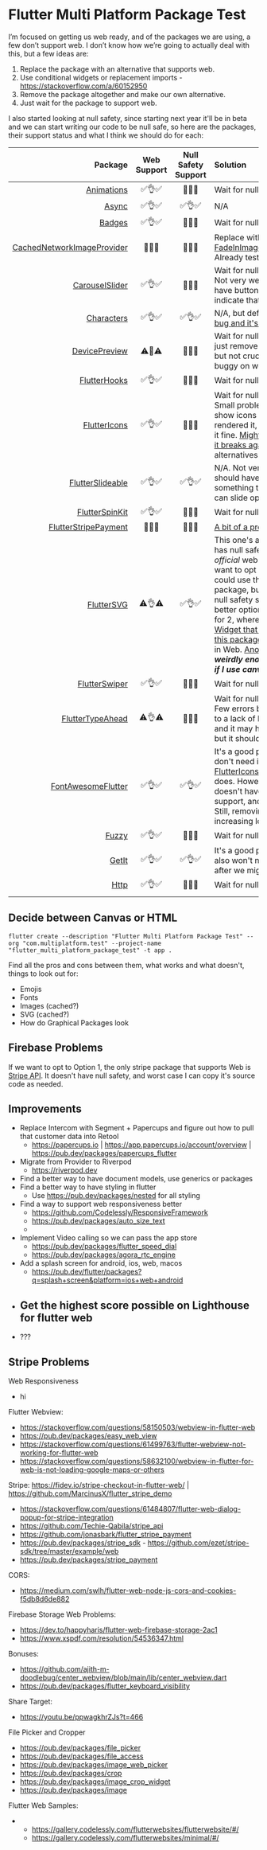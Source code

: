 # Flutter Multi Platform Package Test

I’m focused on getting us web ready, and of the packages we are using, a few don’t support web. I don’t know how we’re going to actually deal with this, but a few ideas are:

1. Replace the package with an alternative that supports web.
2. Use conditional widgets or replacement imports - https://stackoverflow.com/a/60152950
3. Remove the package altogether and make our own alternative.
4. Just wait for the package to support web.

I also started looking at null safety, since starting next year it'll be in beta and we can start writing our code to be null safe, so here are the packages, their support status and what I think we should do for each:

|                                                      Package | Web Support | Null Safety Support | Solution                                                     |
| -----------------------------------------------------------: | :---------: | :-----------------: | :----------------------------------------------------------- |
|            [Animations](https://pub.dev/packages/animations) |     ✅👌✅     |         🚫🙅🚫         | Wait for null safety support.                                |
|                      [Async](https://pub.dev/packages/async) |     ✅👌✅     |         ✅👌✅         | N/A                                                          |
|                    [Badges](https://pub.dev/packages/badges) |     ✅👌✅     |         🚫🙅🚫         | Wait for null safety support.                                |
| [CachedNetworkImageProvider](https://pub.dev/packages/cached_network_image) |     🚫🙅🚫     |         🚫🙅🚫         | Replace with [FadeInImage.memoryNetwork](https://api.flutter.dev/flutter/widgets/FadeInImage-class.html#FadeInImage.memoryNetwork). Already tested. Works well. |
|   [CarouselSlider](https://pub.dev/packages/carousel_slider) |     ✅👌✅     |         🚫🙅🚫         | Wait for null safety support. Not very web friendly, should have buttons or something to indicate that it can slide. |
|            [Characters](https://pub.dev/packages/characters) |     ✅👌✅     |         ✅👌✅         | N/A, but definitely exposed a [bug and it's fix](https://github.com/flutter/flutter/issues/53897#issuecomment-716638453). |
|     [DevicePreview](https://pub.dev/packages/device_preview) |     ⚠️🤷⚠️     |         🚫🙅🚫         | Wait for null safety support, or just remove it since it's useful but not crucial, and is very buggy on web. |
|       [FlutterHooks](https://pub.dev/packages/flutter_hooks) |     ✅👌✅     |         🚫🙅🚫         | Wait for null safety support.                                |
|       [FlutterIcons](https://pub.dev/packages/flutter_icons) |     ✅👌✅     |         🚫🙅🚫         | Wait for null safety support. Small problem - it did not show icons the first time I rendered it, but then it showed it fine. [Might have to try this if it breaks again](https://github.com/flutter/flutter/issues/32540#issuecomment-707900491). If necessary, alternatives can be found. |
| [FlutterSlideable](https://pub.dev/packages/flutter_slidable) |     ✅👌✅     |         ✅👌✅         | N/A. Not very web friendly, should have buttons or something to indicate that it can slide open. |
|   [FlutterSpinKit](https://pub.dev/packages/flutter_spinkit) |     ✅👌✅     |         🚫🙅🚫         | Wait for null safety support.                                |
| [FlutterStripePayment](https://pub.dev/packages/flutter_stripe_payment) |     🚫🙅🚫     |         🚫🙅🚫         | [A bit of a problem](#stripe).                               |
|           [FlutterSVG](https://pub.dev/packages/flutter_svg) |     ⚠️👌⚠️     |         ✅👌✅         | This one's a bit weird, since it has null safety support but not *official* web support. If we want to opt with Option 1, we could use the [PhotoView](https://pub.dev/packages/photo_view) package, but it doesn't have null safety support. I think the better option would be to opt for 2, where I create a [SVG Widget that conditionally uses this package or a different one](https://stackoverflow.com/a/62560528) in Web. [Another example](https://github.com/masewo/flutter_svg_web_example). ***But weirdly enough it just works if I use canvaskit.*** |
|     [FlutterSwiper](https://pub.dev/packages/flutter_swiper) |     ✅👌✅     |         🚫🙅🚫         | Wait for null safety support.                                |
| [FlutterTypeAhead](https://pub.dev/packages/flutter_typeahead) |     ⚠️👌⚠️     |         🚫🙅🚫         | Wait for null safety support. Few errors being thrown due to a lack of keyboards in web, and it may have more errors, but it should be fine. |
| [FontAwesomeFlutter](https://pub.dev/packages/font_awesome_flutter) |     ✅👌✅     |         ✅👌✅         | It's a good package but... we don't need it at all, since [FlutterIcons](https://pub.dev/packages/flutter_icons) has all the icons it does. However that library doesn't have null safety support, and this one does. Still, removing is does increasing loading speed. |
|                      [Fuzzy](https://pub.dev/packages/fuzzy) |     ✅👌✅     |         🚫🙅🚫         | Wait for null safety support.                                |
|             [GetIt](https://pub.dev/packages/get_it/install) |     ✅👌✅     |         ✅👌✅         | It's a good package but, we also won't need it, especially after we migrate to Riverpod. |
|                        [Http](https://pub.dev/packages/http) |     ✅👌✅     |         🚫🙅🚫         | Wait for null safety support.                                |
|                                                              |             |                     |                                                              |

## Decide between Canvas or HTML

`flutter create --description "Flutter Multi Platform Package Test" --org "com.multiplatform.test" --project-name "flutter_multi_platform_package_test" -t app .`

Find all the pros and cons between them, what works and what doesn't, things to look out for:

- Emojis
- Fonts
- Images (cached?)
- SVG (cached?)
- How do Graphical Packages look

## Firebase Problems

If we want to opt to Option 1, the only stripe package that supports Web is [Stripe API](https://pub.dev/packages/stripe_api). It doesn't have null safety, and worst case I can copy it's source code as needed.

## Improvements

- Replace Intercom with Segment + Papercups and figure out how to pull that customer data into Retool
  - https://papercups.io | https://app.papercups.io/account/overview | https://pub.dev/packages/papercups_flutter
- Migrate from Provider to Riverpod
  - https://riverpod.dev
- Find a better way to have document models, use generics or packages
- Find a better way to have styling in flutter
  - Use https://pub.dev/packages/nested for all styling
- Find a way to support web responsiveness better
  - https://github.com/Codelessly/ResponsiveFramework
  - https://pub.dev/packages/auto_size_text
  - 
- Implement Video calling so we can pass the app store
  - https://pub.dev/packages/flutter_speed_dial
  - https://pub.dev/packages/agora_rtc_engine
- Add a splash screen for android, ios, web, macos
  - https://pub.dev/flutter/packages?q=splash+screen&platform=ios+web+android
- Get the highest score possible on Lighthouse for flutter web
  - 
- ???

## Stripe Problems

Web Responsiveness

- hi

Flutter Webview:

- https://stackoverflow.com/questions/58150503/webview-in-flutter-web
- https://pub.dev/packages/easy_web_view
- https://stackoverflow.com/questions/61499763/flutter-webview-not-working-for-flutter-web
- https://stackoverflow.com/questions/58632100/webview-in-flutter-for-web-is-not-loading-google-maps-or-others

Stripe: https://fidev.io/stripe-checkout-in-flutter-web/ | https://github.com/MarcinusX/flutter_stripe_demo

- https://stackoverflow.com/questions/61484807/flutter-web-dialog-popup-for-stripe-integration
- https://github.com/Techie-Qabila/stripe_api
- https://github.com/jonasbark/flutter_stripe_payment
- https://pub.dev/packages/stripe_sdk - https://github.com/ezet/stripe-sdk/tree/master/example/web
- https://pub.dev/packages/stripe_payment

CORS:

- https://medium.com/swlh/flutter-web-node-js-cors-and-cookies-f5db8d6de882

Firebase Storage Web Problems:

- https://dev.to/happyharis/flutter-web-firebase-storage-2ac1
- https://www.xspdf.com/resolution/54536347.html

Bonuses:

- https://github.com/ajith-m-doodlebug/center_webview/blob/main/lib/center_webview.dart
- https://pub.dev/packages/flutter_keyboard_visibility

Share Target:

- https://youtu.be/ppwagkhrZJs?t=466

File Picker and Cropper

- https://pub.dev/packages/file_picker
- https://pub.dev/packages/file_access
- https://pub.dev/packages/image_web_picker
- https://pub.dev/packages/crop
- https://pub.dev/packages/image_crop_widget
- https://pub.dev/packages/image

Flutter Web Samples:

- 
  - https://gallery.codelessly.com/flutterwebsites/flutterwebsite/#/
  - https://gallery.codelessly.com/flutterwebsites/minimal/#/